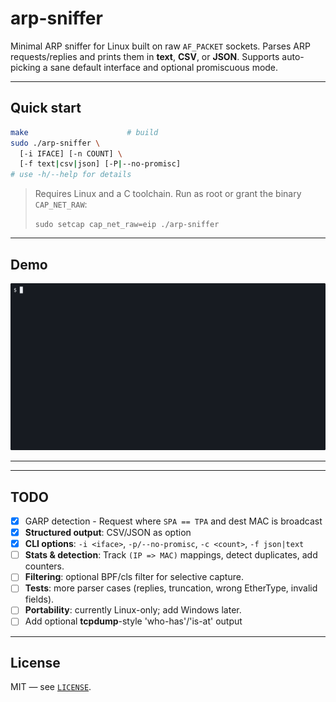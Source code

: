 # arp-sniffer

Minimal ARP sniffer for Linux built on raw `AF_PACKET` sockets.
Parses ARP requests/replies and prints them in **text**, **CSV**, or **JSON**.
Supports auto-picking a sane default interface and optional promiscuous mode.

---

## Quick start

```bash
make                      # build
sudo ./arp-sniffer \
  [-i IFACE] [-n COUNT] \
  [-f text|csv|json] [-P|--no-promisc]
# use -h/--help for details
```

> Requires Linux and a C toolchain. Run as root or grant the binary `CAP_NET_RAW`:
>
> ```sudo setcap cap_net_raw=eip ./arp-sniffer```

---
## Demo

![ARP sniffer demo](docs/demo.gif)

---
---

## TODO

* [x] GARP detection
  \- Request where `SPA == TPA` and dest MAC is broadcast
* [x] **Structured output**: CSV/JSON as option
* [x] **CLI options**: `-i <iface>`, `-p/--no-promisc`, `-c <count>`, `-f json|text`
* [ ] **Stats & detection**: Track `(IP => MAC)` mappings, detect duplicates, add counters.
* [ ] **Filtering**: optional BPF/cls filter for selective capture.
* [ ] **Tests**: more parser cases (replies, truncation, wrong EtherType, invalid fields).
* [ ] **Portability**: currently Linux-only; add Windows later.
* [ ] Add optional **tcpdump**-style 'who-has'/'is-at' output

---

## License

MIT — see [`LICENSE`](./LICENSE).
